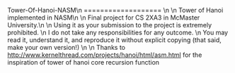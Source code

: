Tower-Of-Hanoi-NASM\n
=================== \n
\n
Tower of Hanoi implemented in NASM\n
\n
Final project for CS 2XA3 in McMaster University.\n
\n
Using it as your submission to the project is extremely prohibited. \n
I do not take any responsibilities for any outcome. \n
You may read it, understand it, and reproduce it without explicit copying (that said, make your own version!) \n
\n
Thanks to http://www.kernelthread.com/projects/hanoi/html/asm.html for the inspiration of tower of hanoi core recursion function
